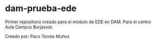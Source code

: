 # dam-prueba-ede
Primer repositorio creado para el módulo de EDE en DAM. Para el centro Aula Campus Burjassot.

Creado por: Paco Torres Muñoz
